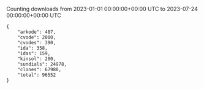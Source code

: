 
Counting downloads from 2023-01-01 00:00:00+00:00 UTC to 2023-07-24 00:00:00+00:00 UTC

```
{
    "arkode": 487,
    "cvode": 2000,
    "cvodes": 390,
    "ida": 358,
    "idas": 159,
    "kinsol": 200,
    "sundials": 24978,
    "clones": 67980,
    "total": 96552
}
```
